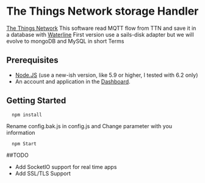 # The Things Network storage Handler
[The Things Network](https://thethingsnetwork.org)
This software read MQTT flow from TTN and save it in a database with [Waterline](https://github.com/balderdashy/waterline)
First version use a sails-disk adapter but we will evolve to mongoDB and MySQL in short Terms

## Prerequisites

* [Node.JS](https://nodejs.org/) (use a new-ish version, like 5.9 or higher, I tested with 6.2 only)
* An account and application in the [Dashboard](https://staging.thethingsnetwork.org/).


## Getting Started

```
  npm install
```

  Rename config.bak.js in config.js and Change parameter with you information


```
  npm Start
```
##TODO

  * Add SocketIO support for real time apps
  * Add SSL/TLS Support
